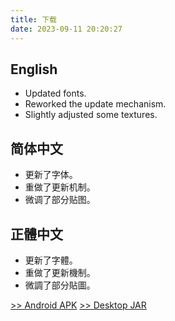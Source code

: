 ```yaml
---
title: 下载
date: 2023-09-11 20:20:27
---
```


<!-- VERSION_NAME: v0.2.0-ALPHA -->
<!-- VERSION_CODE: 110 -->

## English

<!-- DESC_BEGIN -->

- Updated fonts.
- Reworked the update mechanism.
- Slightly adjusted some textures.

<!-- DESC_END -->

## 简体中文

<!-- DESC_BEGIN_ZH -->

- 更新了字体。
- 重做了更新机制。
- 微调了部分贴图。

<!-- DESC_END_ZH -->

## 正體中文

<!-- DESC_BEGIN_TC -->

- 更新了字體。
- 重做了更新機制。
- 微調了部分貼圖。

<!-- DESC_END_TC -->

[>> Android APK](/release/carbonizedpd-0.2.0-alpha-android.apk)
[>> Desktop JAR](/release/carbonizedpd-0.2.0-alpha-desktop.jar)
